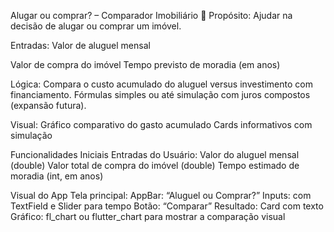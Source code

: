Alugar ou comprar? – Comparador Imobiliário
🎯 Propósito:
Ajudar na decisão de alugar ou comprar um imóvel.

Entradas:
Valor de aluguel mensal

Valor de compra do imóvel
Tempo previsto de moradia (em anos)

Lógica:
Compara o custo acumulado do aluguel versus investimento com financiamento. Fórmulas simples ou até simulação com juros compostos (expansão futura).

Visual:
Gráfico comparativo do gasto acumulado
Cards informativos com simulação


Funcionalidades Iniciais
Entradas do Usuário:
Valor do aluguel mensal (double)
Valor total de compra do imóvel (double)
Tempo estimado de moradia (int, em anos)

Visual do App
Tela principal:
AppBar: “Aluguel ou Comprar?”
Inputs: com TextField e Slider para tempo
Botão: “Comparar”
Resultado: Card com texto
Gráfico: fl_chart ou flutter_chart para mostrar a comparação visual

